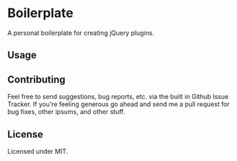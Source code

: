 # Boilerplate

A personal boilerplate for creating jQuery plugins.

## Usage

## Contributing

Feel free to send suggestions, bug reports, etc. via the built in Github Issue Tracker. If you're feeling generous go ahead and send me a pull request for bug fixes, other ipsums, and other stuff.

## License

Licensed under MIT.
